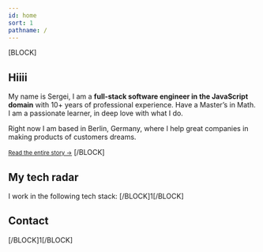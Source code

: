 ```yaml
---
id: home
sort: 1
pathname: /
---
```

\[BLOCK]

## Hiiii

My name is Sergei, I am a **full-stack software engineer in the JavaScript domain** with 10+ years of professional experience. Have a Master’s in Math. I am a passionate learner, in deep love with what I do.

Right now I am based in Berlin, Germany, where I help great companies in making products of customers dreams.

<small>[Read the entire story &rarr;](/story/)</small>
\[/BLOCK]

## My tech radar

I work in the following tech stack:
\[/BLOCK]1\[/BLOCK]

## Contact

\[/BLOCK]1\[/BLOCK]
